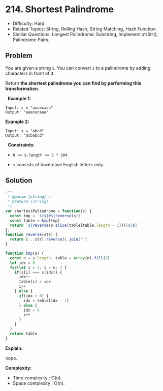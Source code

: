 # 214. Shortest Palindrome

- Difficulty: Hard.
- Related Topics: String, Rolling Hash, String Matching, Hash Function.
- Similar Questions: Longest Palindromic Substring, Implement strStr(), Palindrome Pairs.

## Problem

You are given a string ```s```. You can convert ```s``` to a palindrome by adding characters in front of it.

Return **the shortest palindrome you can find by performing this transformation**.

 
**Example 1:**
```
Input: s = "aacecaaa"
Output: "aaacecaaa"
```

**Example 2:**
```
Input: s = "abcd"
Output: "dcbabcd"
```
 
**Constraints:**


	
- ```0 <= s.length <= 5 * 104```
	
- ```s``` consists of lowercase English letters only.



## Solution

```javascript
/**
 * @param {string} s
 * @return {string}
 */
var shortestPalindrome = function(s) {
  const tmp = `${s}#${reverse(s)}`
  const table = kmp(tmp)
  return `${reverse(s.slice(table[table.length - 1]))}${s}`
};
function reverse(str) {
  return [...str].reverse().join('')
}

function kmp(s) {
  const n = s.length, table = Array(n).fill(0)
  let idx = 0
  for(let i = 1; i < n; ) {
    if(s[i] === s[idx]) {
      idx++
      table[i] = idx
      i++
    } else {
      if(idx > 0) {
        idx = table[idx - 1]
      } else {
        idx = 0
        i++
      }
    }
  }
  return table
}
```

**Explain:**

nope.

**Complexity:**

* Time complexity : O(n).
* Space complexity : O(n).
